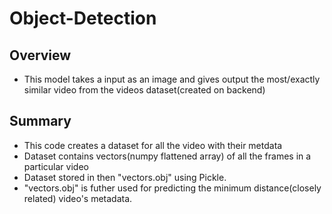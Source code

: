 # Object-Detection

## Overview

* This model takes a input as an image and gives output the most/exactly similar video from the videos dataset(created on backend)


## Summary

* This code creates a dataset for all the video with their metdata
* Dataset contains vectors(numpy flattened array) of all the frames in a particular video
* Dataset stored in then "vectors.obj" using Pickle.
* "vectors.obj" is futher used for predicting the minimum distance(closely related) video's metadata.
